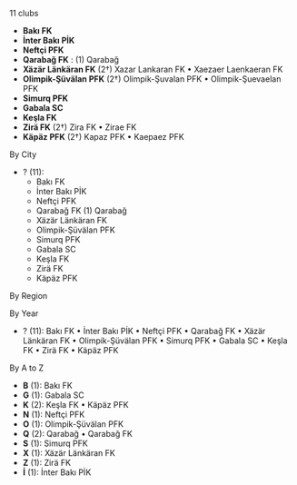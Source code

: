 11 clubs

- **Bakı FK**
- **İnter Bakı PİK**
- **Neftçi PFK**
- **Qarabağ FK** : (1) Qarabağ
- **Xäzär Länkäran FK** (2†) Xazar Lankaran FK • Xaezaer Laenkaeran FK
- **Olimpik-Şüvälan PFK** (2†) Olimpik-Şuvalan PFK • Olimpik-Şuevaelan PFK
- **Simurq PFK**
- **Gabala SC**
- **Keşla FK**
- **Zirä FK** (2†) Zira FK • Zirae FK
- **Käpäz PFK** (2†) Kapaz PFK • Kaepaez PFK




By City

- ? (11): 
  - Bakı FK 
  - İnter Bakı PİK 
  - Neftçi PFK 
  - Qarabağ FK  (1) Qarabağ
  - Xäzär Länkäran FK 
  - Olimpik-Şüvälan PFK 
  - Simurq PFK 
  - Gabala SC 
  - Keşla FK 
  - Zirä FK 
  - Käpäz PFK 




By Region





By Year

- ? (11):   Bakı FK • İnter Bakı PİK • Neftçi PFK • Qarabağ FK • Xäzär Länkäran FK • Olimpik-Şüvälan PFK • Simurq PFK • Gabala SC • Keşla FK • Zirä FK • Käpäz PFK






By A to Z

- **B** (1): Bakı FK
- **G** (1): Gabala SC
- **K** (2): Keşla FK • Käpäz PFK
- **N** (1): Neftçi PFK
- **O** (1): Olimpik-Şüvälan PFK
- **Q** (2): Qarabağ • Qarabağ FK
- **S** (1): Simurq PFK
- **X** (1): Xäzär Länkäran FK
- **Z** (1): Zirä FK
- **İ** (1): İnter Bakı PİK




